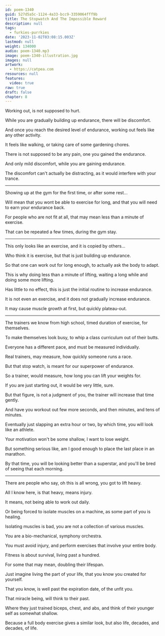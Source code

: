 ```yaml
---
id: poem-1340
guid: 527d5a5c-1124-4a33-bcc9-3359064fff9b
title: The Stopwatch And The Impossible Reward
description: null
tags:
  - furkies-purrkies
date: '2023-11-02T03:08:15.003Z'
lastmod: null
weight: 134000
audio: poem-1340.mp3
image: poem-1340-illustration.jpg
images: null
artwork:
  - https://catpea.com
resources: null
features:
  video: true
raw: true
draft: false
chapter: 8
---
```


Working out,
is not supposed to hurt.

While you are gradually building up endurance,
there will be discomfort.

And once you reach the desired level of endurance,
working out feels like any other activity.

It feels like walking,
or taking care of some gardening chores.

There is not supposed to be any pain,
one you gained the endurance.

And only mild discomfort,
while you are gaining endurance.

The discomfort can't actually be distracting,
as it would interfere with your trance.

---

Showing up at the gym for the first time,
or after some rest...

Will mean that you wont be able to exercise for long,
and that you will need to earn your endurance back.

For people who are not fit at all,
that may mean less than a minute of exercise.

That can be repeated a few times,
during the gym stay.

---

This only looks like an exercise,
and it is copied by others...

Who think it is exercise,
but that is just building up endurance.

So that one can work out for long enough,
to actually ask the body to adapt.

This is why doing less than a minute of lifting,
waiting a long while and doing some more lifting.

Has little to no effect,
this is just the initial routine to increase endurance.

It is not even an exercise,
and it does not gradually increase endurance.

It may cause muscle growth at first,
but quickly plateau-out.

---

The trainers we know from high school,
timed duration of exercise, for themselves.

To make themselves look busy,
to whip a class curriculum out of their butts.

Everyone has a different pace,
and must be measured individually.

Real trainers, may measure,
how quickly someone runs a race.

But that stop watch,
is meant for our superpower of endurance.

So a trainer, would measure,
how long you can lift your weights for.

If you are just starting out,
it would be very little, sure.

But that figure, is not a judgment of you,
the trainer will increase that time gently.

And have you workout out few more seconds,
and then minutes, and tens of minutes.

Eventually just slapping an extra hour or two,
by which time, you will look like an athlete.

Your motivation won't be some shallow,
I want to lose weight.

But something serious like,
am I good enough to place the last place in an marathon.

By that time, you will be looking better than a superstar,
and you'll be bred of seeing that each morning.

---

There are people who say, oh this is all wrong,
you got to lift heavy.

All I know here, is that heavy,
means injury.

It means,
not being able to work out daily.

Or being forced to isolate muscles on a machine,
as some part of you is healing.

Isolating muscles is bad,
you are not a collection of various muscles.

You are a bio-mechanical,
symphony orchestra.

You must avoid injury,
and perform exercises that involve your entire body.

Fitness is about survival,
living past a hundred.

For some that may mean,
doubling their lifespan.

Just imagine living the part of your life,
that you know you created for yourself.

That you know, is well past the expiration date,
of the unfit you.

That miracle being,
will think to their past.

Where they just trained biceps, chest, and abs,
and think of their younger self as somewhat shallow.

Because a full body exercise gives a similar look,
but also life, decades, and decades, of life.
